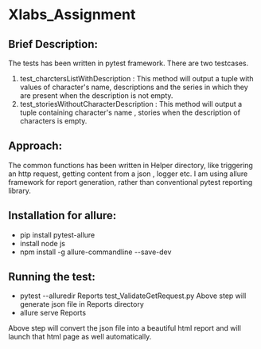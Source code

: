 # Xlabs_Assignment

## Brief Description:
The tests has been written in pytest framework. There are two testcases. 
1) test_charctersListWithDescription : This method will output a tuple with values of character's name, descriptions and the series in which they are present when the description is not empty.
2) test_storiesWithoutCharacterDescription :  This method will output a tuple containing character's name , stories when the description of characters is empty.

## Approach:
The common functions has been written in Helper directory, like triggering an http request, getting content from a json , logger etc. I am using allure framework for report generation, rather than conventional pytest reporting library.

## Installation for allure:
- pip install pytest-allure
- install node js
- npm install -g allure-commandline --save-dev

## Running the test:
- pytest --alluredir Reports test_ValidateGetRequest.py
  Above step will generate json file in Reports directory
- allure serve Reports

Above step will convert the json file into a beautiful html report and will launch that html page as well automatically.




